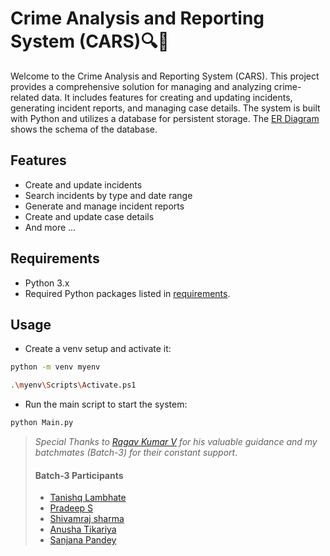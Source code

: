 # Crime Analysis and Reporting System (CARS)🔍🚨

Welcome to the Crime Analysis and Reporting System (CARS). This project provides a comprehensive solution for managing and analyzing crime-related data. It includes features for creating and updating incidents, generating incident reports, and managing case details. The system is built with Python and utilizes a database for persistent storage. The [ER Diagram](https://github.com/Shivamraj-Sharma/Case-Study-Hexaware/blob/main/ERD.png) shows the schema of the database.

## Features
- Create and update incidents
- Search incidents by type and date range
- Generate and manage incident reports
- Create and update case details
- And more ...

## Requirements
- Python 3.x
- Required Python packages listed in [requirements](https://github.com/Shivamraj-Sharma/Case-Study-Hexaware/blob/main/Requirements.md).

## Usage
- Create a venv setup and activate it:
```bash
python -m venv myenv

.\myenv\Scripts\Activate.ps1
```

- Run the main script to start the system:
```bash
python Main.py
```


> *Special Thanks to [Ragav Kumar V](https://github.com/ragavkumarv) for his valuable guidance and my batchmates (Batch-3) for their constant support*.
> #### Batch-3 Participants
>- [Tanishq Lambhate](https://github.com/TanishqLambhate)
>- [Pradeep S]()
>- [Shivamraj sharma](https://github.com/Shivamraj-Sharma)
>- [Anusha Tikariya]()
>- [Sanjana Pandey](https://github.com/Sanjana2308)
